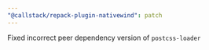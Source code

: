 ```yaml
---
"@callstack/repack-plugin-nativewind": patch
---
```


Fixed incorrect peer dependency version of `postcss-loader`
